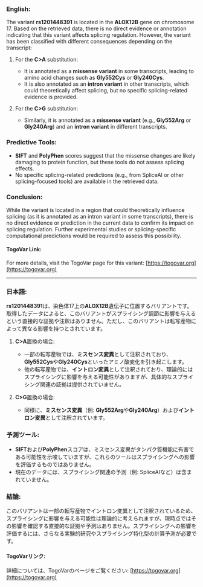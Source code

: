 ### English:
The variant **rs1201448391** is located in the **ALOX12B** gene on chromosome 17. Based on the retrieved data, there is no direct evidence or annotation indicating that this variant affects splicing regulation. However, the variant has been classified with different consequences depending on the transcript:

1. For the **C>A** substitution:
   - It is annotated as a **missense variant** in some transcripts, leading to amino acid changes such as **Gly552Cys** or **Gly240Cys**.
   - It is also annotated as an **intron variant** in other transcripts, which could theoretically affect splicing, but no specific splicing-related evidence is provided.

2. For the **C>G** substitution:
   - Similarly, it is annotated as a **missense variant** (e.g., **Gly552Arg** or **Gly240Arg**) and an **intron variant** in different transcripts.

### Predictive Tools:
- **SIFT** and **PolyPhen** scores suggest that the missense changes are likely damaging to protein function, but these tools do not assess splicing effects.
- No specific splicing-related predictions (e.g., from SpliceAI or other splicing-focused tools) are available in the retrieved data.

### Conclusion:
While the variant is located in a region that could theoretically influence splicing (as it is annotated as an intron variant in some transcripts), there is no direct evidence or prediction in the current data to confirm its impact on splicing regulation. Further experimental studies or splicing-specific computational predictions would be required to assess this possibility.

#### TogoVar Link:
For more details, visit the TogoVar page for this variant: [https://togovar.org](https://togovar.org)

---

### 日本語:
**rs1201448391**は、染色体17上の**ALOX12B**遺伝子に位置するバリアントです。取得したデータによると、このバリアントがスプライシング調節に影響を与えるという直接的な証拠や注釈はありません。ただし、このバリアントは転写産物によって異なる影響を持つとされています。

1. **C>A**置換の場合:
   - 一部の転写産物では、**ミスセンス変異**として注釈されており、**Gly552Cys**や**Gly240Cys**といったアミノ酸変化を引き起こします。
   - 他の転写産物では、**イントロン変異**として注釈されており、理論的にはスプライシングに影響を与える可能性がありますが、具体的なスプライシング関連の証拠は提供されていません。

2. **C>G**置換の場合:
   - 同様に、**ミスセンス変異**（例: **Gly552Arg**や**Gly240Arg**）および**イントロン変異**として注釈されています。

### 予測ツール:
- **SIFT**および**PolyPhen**スコアは、ミスセンス変異がタンパク質機能に有害である可能性を示唆していますが、これらのツールはスプライシングへの影響を評価するものではありません。
- 現在のデータには、スプライシング関連の予測（例: SpliceAIなど）は含まれていません。

### 結論:
このバリアントは一部の転写産物でイントロン変異として注釈されているため、スプライシングに影響を与える可能性は理論的に考えられますが、現時点ではその影響を確認する直接的な証拠や予測はありません。スプライシングへの影響を評価するには、さらなる実験的研究やスプライシング特化型の計算予測が必要です。

#### TogoVarリンク:
詳細については、TogoVarのページをご覧ください: [https://togovar.org](https://togovar.org)